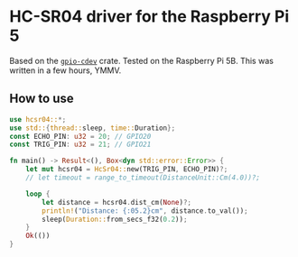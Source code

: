 # HC-SR04 driver for the Raspberry Pi 5

Based on the [`gpio-cdev`](https://github.com/rust-embedded/gpio-cdev) crate. Tested on the Raspberry Pi 5B. This was written in a few hours, YMMV.

## How to use

```rust
use hcsr04::*;
use std::{thread::sleep, time::Duration};
const ECHO_PIN: u32 = 20; // GPIO20
const TRIG_PIN: u32 = 21; // GPIO21

fn main() -> Result<(), Box<dyn std::error::Error>> {
    let mut hcsr04 = HcSr04::new(TRIG_PIN, ECHO_PIN)?;
    // let timeout = range_to_timeout(DistanceUnit::Cm(4.0))?;

    loop {
        let distance = hcsr04.dist_cm(None)?;
        println!("Distance: {:05.2}cm", distance.to_val());
        sleep(Duration::from_secs_f32(0.2));
    }
    Ok(())
}
```